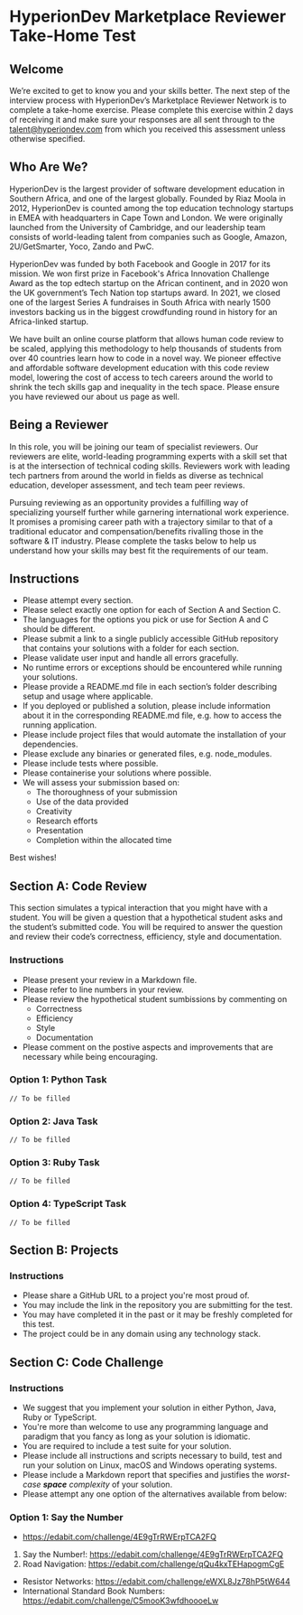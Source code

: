 # HyperionDev Marketplace Reviewer Take-Home Test

## Welcome

We’re excited to get to know you and your skills better. The next step of the interview process with HyperionDev’s Marketplace Reviewer Network is to complete a
take-home exercise. Please complete this exercise within 2 days of receiving it and make sure your responses are all sent through to the talent@hyperiondev.com
from which you received this assessment unless otherwise specified. 

## Who Are We?

HyperionDev is the largest provider of software development education in Southern Africa, and one of the largest globally. Founded by Riaz Moola in 2012, 
HyperionDev is counted among the top education technology startups in EMEA with headquarters in Cape Town and London. We were originally launched from the 
University of Cambridge, and our leadership team consists of world-leading talent from companies such as Google, Amazon, 2U/GetSmarter, Yoco, Zando and PwC.

HyperionDev was funded by both Facebook and Google in 2017 for its mission. We won first prize in Facebook's Africa Innovation Challenge Award as the top 
edtech startup on the African continent, and in 2020 won the UK government’s Tech Nation top startups award. In 2021, we closed one of the largest Series
 A fundraises in South Africa with nearly 1500 investors backing us in the biggest crowdfunding round in history for an Africa-linked startup. 

We have built an online course platform that allows human code review to be scaled, applying this methodology to help thousands of students from over 40
 countries learn how to code in a novel way. We pioneer effective and affordable software development education with this code review model, lowering 
 the cost of access to tech careers around the world to shrink the tech skills gap and inequality in the tech space. Please ensure you have reviewed our 
 about us page as well. 

## Being a Reviewer

In this role, you will be joining our team of specialist reviewers. Our reviewers are elite, world-leading programming experts with a skill set that is at 
the intersection of technical coding skills. Reviewers work with leading tech partners from around the world in fields as diverse as technical education, 
developer assessment, and tech team peer reviews.

Pursuing reviewing as an opportunity provides a fulfilling way of specializing yourself further while garnering international work experience. It promises a 
promising career path with a trajectory similar to that of a traditional educator and compensation/benefits rivalling those in the software & IT industry. 
Please complete the tasks below to help us understand how your skills may best fit the requirements of our team. 

## Instructions

- Please attempt every section.
- Please select exactly one option for each of Section A and Section C.
- The languages for the options you pick or use for Section A and C should be different.
- Please submit a link to a single publicly accessible GitHub repository that contains your solutions with a folder for each section.
- Please validate user input and handle all errors gracefully.
- No runtime errors or exceptions should be encountered while running your solutions.
- Please provide a README.md file in each section’s folder describing setup and usage where applicable.
- If you deployed or published a solution, please include information about it in the corresponding README.md file, e.g. how to access the running application.
- Please include project files that would automate the installation of your dependencies.
- Please exclude any binaries or generated files, e.g. node_modules.
- Please include tests where possible.
- Please containerise your solutions where possible.
- We will assess your submission based on:
    - The thoroughness of your submission
    - Use of the data provided
    - Creativity
    - Research efforts
    - Presentation
    - Completion within the allocated time

Best wishes!

## Section A: Code Review

This section simulates a typical interaction that you might have with
a student. You will be given a question that a hypothetical student
asks and the student’s submitted code. You will be required to answer 
the question and review their code’s correctness, efficiency, style and
documentation.

### Instructions

- Please present your review in a Markdown file.
- Please refer to line numbers in your review.
- Please review the hypothetical student sumbissions by commenting on
    - Correctness
    - Efficiency
    - Style
    - Documentation
- Please comment on the postive aspects and improvements that are necessary while being encouraging.

### Option 1: Python Task

```// To be filled```

### Option 2: Java Task

```// To be filled```

### Option 3: Ruby Task

```// To be filled```

### Option 4: TypeScript Task

```// To be filled```

## Section B: Projects

### Instructions

- Please share a GitHub URL to a project you're most proud of.
- You may include the link in the repository you are submitting for the test.
- You may have completed it in the past or it may be freshly completed for this test.
- The project could be in any domain using any technology stack.

## Section C: Code Challenge

### Instructions

- We suggest that you implement your solution in either Python, Java, Ruby or TypeScript.
- You're more than welcome to use any programming language and paradigm that you fancy as long as your solution is idiomatic.
- You are required to include a test suite for your solution.
- Please include all instructions and scripts necessary to build, test and run your solution on Linux, macOS and Windows operating systems.
- Please include a Markdown report that specifies and justifies the _worst-case **space** complexity_ of your solution.
- Please attempt any one option of the alternatives available from below:

### Option 1: Say the Number

- https://edabit.com/challenge/4E9gTrRWErpTCA2FQ



1. Say the Number!: https://edabit.com/challenge/4E9gTrRWErpTCA2FQ
2. Road Navigation: https://edabit.com/challenge/qQu4kxTEHapogmCgE
- Resistor Networks: https://edabit.com/challenge/eWXL8Jz78hP5tW644
- International Standard Book Numbers: https://edabit.com/challenge/C5mooK3wfdhoooeLw